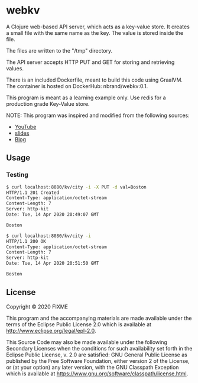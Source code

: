 # webkv

A Clojure web-based API server, which acts as a key-value store.
It creates a small file with the same name as the key. The value
is stored inside the file.

The files are written to the "/tmp" directory.

The API server accepts HTTP PUT and GET for storing
and retrieving values.

There is an included Dockerfile, meant to build this code using GraalVM.
The container is hosted on DockerHub: nbrand/webkv:0.1.

This program is meant as a learning example only.
Use redis for a production grade Key-Value store.

NOTE: This program was inspired and modified from the following sources:
* [YouTube](https://www.youtube.com/watch?v=topKYJgv6qA)
* [slides](https://www.janstepien.com/native-clojure-with-graalvm/)
* [Blog](https://www.innoq.com/en/blog/native-clojure-and-graalvm/)

## Usage

### Testing

``` sh
$ curl localhost:8080/kv/city -i -X PUT -d val=Boston
HTTP/1.1 201 Created
Content-Type: application/octet-stream
Content-Length: 7
Server: http-kit
Date: Tue, 14 Apr 2020 20:49:07 GMT

Boston

$ curl localhost:8080/kv/city -i
HTTP/1.1 200 OK
Content-Type: application/octet-stream
Content-Length: 7
Server: http-kit
Date: Tue, 14 Apr 2020 20:51:50 GMT

Boston
```

## License

Copyright © 2020 FIXME

This program and the accompanying materials are made available under the
terms of the Eclipse Public License 2.0 which is available at
http://www.eclipse.org/legal/epl-2.0.

This Source Code may also be made available under the following Secondary
Licenses when the conditions for such availability set forth in the Eclipse
Public License, v. 2.0 are satisfied: GNU General Public License as published by
the Free Software Foundation, either version 2 of the License, or (at your
option) any later version, with the GNU Classpath Exception which is available
at https://www.gnu.org/software/classpath/license.html.

